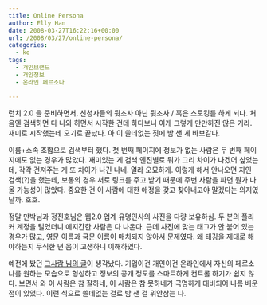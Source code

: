 ```yaml
---
title: Online Persona
author: Elly Han
date: 2008-03-27T16:22:16+00:00
url: /2008/03/27/online-persona/
categories:
  - ko
tags:
  - 개인브랜드
  - 개인정보
  - 온라인 페르소나

---
```

런치 2.0 을 준비하면서, 신청자들의 뒷조사 아닌 뒷조사 / 혹은 스토킹를 하게 되다. 처음엔 검색하면 다 나와 하면서 시작한 건데 하다보니 이게 그렇게 만만하진 않은 거라. 재미로 시작했는데 오기로 끝났다. 아 이 쓸데없는 짓에 밤 샌 게 바보같다.  
  
이름+소속 조합으로 검색부터 했다. 첫 번째 페이지에 정보가 없는 사람은 두 번째 페이지에도 없는 경우가 많았다. 재미있는 게 검색 엔진별로 뭐가 그리 차이가 나겠어 싶었는데, 각각 건져주는 게 또 차이가 나긴 나네. 열라 오묘하게. 이렇게 해서 안나오면 지인 검색(?)을 했는데, 보통의 경우 서로 링크를 주고 받기 때문에 주변 사람을 파면 뭔가 나올 가능성이 많았다. 중요한 건 이 사람에 대한 애정을 갖고 찾아내고야 말겠다는 의지였달까. 호호.  
  
정말 만박님과 정진호님은 웹2.0 업계 유명인사의 사진을 다량 보유하심. 두 분의 플리커 계정을 털었더니 에지간한 사람은 다 나온다. 근데 사진에 맞는 태그가 안 붙어 있는 경우가 많고, 영문 이름과 국문 이름이 매치되지 않아서 문제였다. 왜 태깅을 제대로 해야하는지 무식한 년 몸이 고생하니 이해하였다.  
  
예전에 봤던 <a href="http://blog.naver.com/gsaram.do?Redirect=Log&logNo=20019859468" target="_blank" rel="noopener noreferrer">그사람 님의 글</A>이 생각났다. 기업이건 개인이건 온라인에서 자신의 페르소나를 원하는 모습으로 형성하고 정보의 공개 정도를 스마트하게 컨트롤 하기가 쉽지 않다. 보면서 와 이 사람은 참 잘하네, 이 사람은 참 못하네가 극명하게 대비되어 나름 배운 점이 있었다. 이런 식으로 쓸데없는 걸로 밤 샌 걸 위안삼는 나.